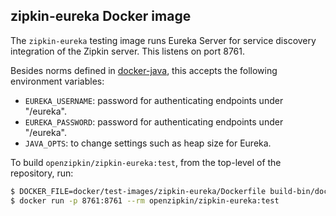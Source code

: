 ## zipkin-eureka Docker image

The `zipkin-eureka` testing image runs Eureka Server for service discovery
integration of the Zipkin server. This listens on port 8761.

Besides norms defined in [docker-java](https://github.com/openzipkin/docker-java), this accepts the
following environment variables:

* `EUREKA_USERNAME`: password for authenticating endpoints under "/eureka".
* `EUREKA_PASSWORD`: password for authenticating endpoints under "/eureka".
* `JAVA_OPTS`: to change settings such as heap size for Eureka.

To build `openzipkin/zipkin-eureka:test`, from the top-level of the repository, run:
```bash
$ DOCKER_FILE=docker/test-images/zipkin-eureka/Dockerfile build-bin/docker/docker_build openzipkin/zipkin-eureka:test
$ docker run -p 8761:8761 --rm openzipkin/zipkin-eureka:test
```
